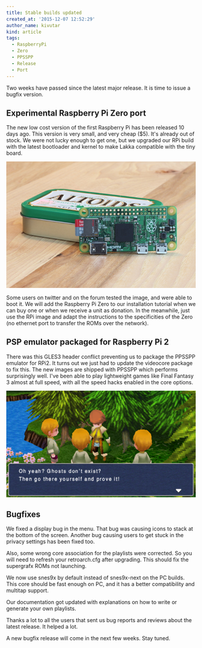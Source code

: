```yaml
---
title: Stable builds updated
created_at: '2015-12-07 12:52:29'
author_name: kivutar
kind: article
tags:
  - RaspberryPi
  - Zero
  - PPSSPP
  - Release
  - Port
---
```


Two weeks have passed since the latest major release. It is time to issue a bugfix version.

## Experimental Raspberry Pi Zero port

The new low cost version of the first Raspberry Pi has been released 10 days ago. This version is very small, and very cheap ($5). It's already out of stock. We were not lucky enough to get one, but we upgraded our RPi build with the latest bootloader and kernel to make Lakka compatible with the tiny board.

![RPi Zero](media/zero.jpg)

Some users on twitter and on the forum tested the image, and were able to boot it. We will add the Raspberry Pi Zero to our installation tutorial when we can buy one or when we receive a unit as donation. In the meanwhile, just use the RPi image and adapt the instructions to the specificities of the Zero (no ethernet port to transfer the ROMs over the network).

## PSP emulator packaged for Raspberry Pi 2

There was this GLES3 header conflict preventing us to package the PPSSPP emulator for RPi2. It turns out we just had to update the videocore package to fix this. The new images are shipped with PPSSPP which performs surprisingly well. I've been able to play lightweight games like Final Fantasy 3 almost at full speed, with all the speed hacks enabled in the core options.

![PPSSPP](media/ppsspp.png)

## Bugfixes

We fixed a display bug in the menu. That bug was causing icons to stack at the bottom of the screen. Another bug causing users to get stuck in the privacy settings has been fixed too. 

Also, some wrong core association for the playlists were corrected. So you will need to refresh your retroarch.cfg after upgrading. This should fix the supergrafx ROMs not launching.

We now use snes9x by default instead of snes9x-next on the PC builds. This core should be fast enough on PC, and it has a better compatibility and multitap support.

Our documentation got updated with explanations on how to write or generate your own playlists.

Thanks a lot to all the users that sent us bug reports and reviews about the latest release. It helped a lot.

A new bugfix release will come in the next few weeks. Stay tuned.
